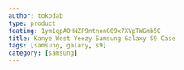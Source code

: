 ```yaml
---
author: tokodab
type: product
featimg: 1ym1qpAOHNZF9ntnonG09x7XVpTWGmb5O
title: Kanye West Yeezy Samsung Galaxy S9 Case
tags: [samsung, galaxy, s9]
category: [samsung]
---
```

